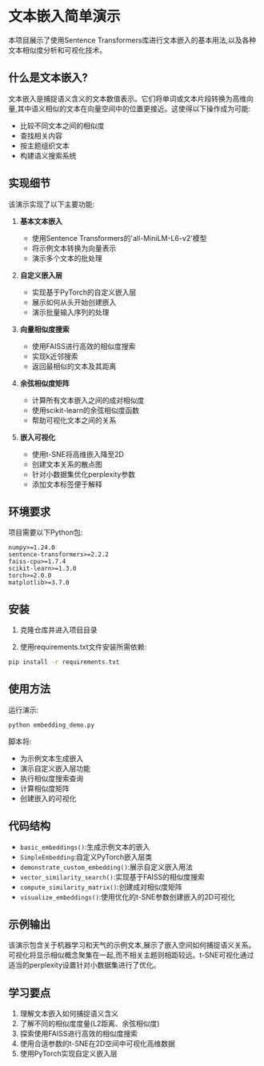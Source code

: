 # 文本嵌入简单演示

本项目展示了使用Sentence Transformers库进行文本嵌入的基本用法,以及各种文本相似度分析和可视化技术。

## 什么是文本嵌入?

文本嵌入是捕捉语义含义的文本数值表示。它们将单词或文本片段转换为高维向量,其中语义相似的文本在向量空间中的位置更接近。这使得以下操作成为可能:
- 比较不同文本之间的相似度
- 查找相关内容
- 按主题组织文本
- 构建语义搜索系统

## 实现细节

该演示实现了以下主要功能:

1. **基本文本嵌入**
   - 使用Sentence Transformers的'all-MiniLM-L6-v2'模型
   - 将示例文本转换为向量表示
   - 演示多个文本的批处理

2. **自定义嵌入层**
   - 实现基于PyTorch的自定义嵌入层
   - 展示如何从头开始创建嵌入
   - 演示批量输入序列的处理

3. **向量相似度搜索**
   - 使用FAISS进行高效的相似度搜索
   - 实现k近邻搜索
   - 返回最相似的文本及其距离

4. **余弦相似度矩阵**
   - 计算所有文本嵌入之间的成对相似度
   - 使用scikit-learn的余弦相似度函数
   - 帮助可视化文本之间的关系

5. **嵌入可视化**
   - 使用t-SNE将高维嵌入降至2D
   - 创建文本关系的散点图
   - 针对小数据集优化perplexity参数
   - 添加文本标签便于解释

## 环境要求

项目需要以下Python包:
```
numpy>=1.24.0
sentence-transformers>=2.2.2
faiss-cpu>=1.7.4
scikit-learn>=1.3.0
torch>=2.0.0
matplotlib>=3.7.0
```

## 安装

1. 克隆仓库并进入项目目录

2. 使用requirements.txt文件安装所需依赖:
```bash
pip install -r requirements.txt
```

## 使用方法

运行演示:
```bash
python embedding_demo.py
```

脚本将:
- 为示例文本生成嵌入
- 演示自定义嵌入层功能
- 执行相似度搜索查询
- 计算相似度矩阵
- 创建嵌入的可视化

## 代码结构

- `basic_embeddings()`:生成示例文本的嵌入
- `SimpleEmbedding`:自定义PyTorch嵌入层类
- `demonstrate_custom_embedding()`:展示自定义嵌入用法
- `vector_similarity_search()`:实现基于FAISS的相似度搜索
- `compute_similarity_matrix()`:创建成对相似度矩阵
- `visualize_embeddings()`:使用优化的t-SNE参数创建嵌入的2D可视化

## 示例输出

该演示包含关于机器学习和天气的示例文本,展示了嵌入空间如何捕捉语义关系。可视化将显示相似概念聚集在一起,而不相关主题则相距较远。t-SNE可视化通过适当的perplexity设置针对小数据集进行了优化。

## 学习要点

1. 理解文本嵌入如何捕捉语义含义
2. 了解不同的相似度度量(L2距离、余弦相似度)
3. 探索使用FAISS进行高效的相似度搜索
4. 使用合适参数的t-SNE在2D空间中可视化高维数据
5. 使用PyTorch实现自定义嵌入层